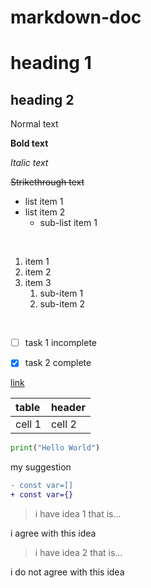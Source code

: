 # markdown-doc
# heading 1
## heading 2
Normal text
<br>

**Bold text**
<br>

*Italic text*
<br>

~~Strikethrough text~~
<br>

- list item 1
- list item 2
    - sub-list item 1
<br>

1. item 1
1. item 2
1. item 3
    1. sub-item 1
    1. sub-item 2
<br>

- [ ] task 1 incomplete

- [x] task 2 complete

[link](https://www.google.com)

| table | header |
|:---|:---|
| cell 1| cell 2 |

```python
print("Hello World")
```
my suggestion
```diff
- const var=[]
+ const var={}
```
>i have idea 1 that is...

i agree with this idea
> i have idea 2 that is...

i do not agree with this idea

